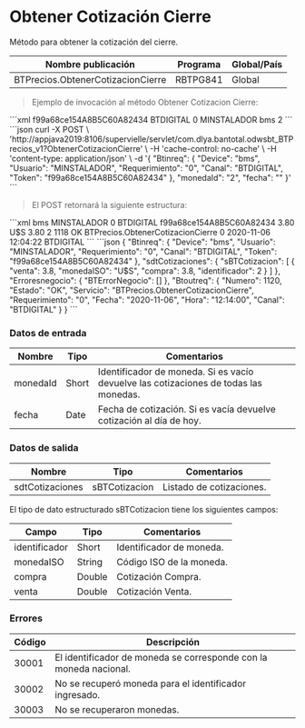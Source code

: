 # Obtener Cotización Cierre 

Método para obtener la cotización del cierre. 

Nombre publicación | Programa | Global/País 
--------- | ----------- | ----------- 
BTPrecios.ObtenerCotizacionCierre | RBTPG841 | Global 

> Ejemplo de invocación al método Obtener Cotizacion Cierre: 

<code-group> 
<code-block title="XML" active> 
```xml 
<soapenv:Envelope xmlns:soapenv="http://schemas.xmlsoap.org/soap/envelope/" xmlns:bts="http://uy.com.dlya.bantotal/BTSOA/"> 
   <soapenv:Header/> 
   <soapenv:Body> 
      <bts:BTPrecios.ObtenerCotizacionCierre> 
         <bts:Btinreq> 
            <bts:Token>f99a68ce154A8B5C60A82434</bts:Token> 
            <bts:Canal>BTDIGITAL</bts:Canal> 
            <bts:Requerimiento>0</bts:Requerimiento> 
            <bts:Usuario>MINSTALADOR</bts:Usuario> 
            <bts:Device>bms</bts:Device> 
         </bts:Btinreq> 
         <bts:monedaId>2</bts:monedaId> 
         <bts:fecha></bts:fecha> 
      </bts:BTPrecios.ObtenerCotizacionCierre> 
   </soapenv:Body> 
</soapenv:Envelope> 
``` 
</code-block> 

<code-block title="JSON"> 
```json 
curl -X POST \ 
  'http://appjava2019:8106/supervielle/servlet/com.dlya.bantotal.odwsbt_BTPrecios_v1?ObtenerCotizacionCierre' \ 
  -H 'cache-control: no-cache' \ 
  -H 'content-type: application/json' \ 
  -d '{ 
    "Btinreq": { 
        "Device": "bms", 
        "Usuario": "MINSTALADOR", 
        "Requerimiento": "0", 
        "Canal": "BTDIGITAL", 
        "Token": "f99a68ce154A8B5C60A82434" 
    }, 
    "monedaId": "2", 
    "fecha": "" 
}' 
``` 
</code-block> 
</code-group> 

> El POST retornará la siguiente estructura: 

<code-group> 
<code-block title="XML" active> 
```xml 
<SOAP-ENV:Envelope xmlns:SOAP-ENV="http://schemas.xmlsoap.org/soap/envelope/" xmlns:xsd="http://www.w3.org/2001/XMLSchema" xmlns:SOAP-ENC="http://schemas.xmlsoap.org/soap/encoding/" xmlns:xsi="http://www.w3.org/2001/XMLSchema-instance"> 
   <SOAP-ENV:Body> 
      <BTPrecios.ObtenerCotizacionCierreResponse xmlns="http://uy.com.dlya.bantotal/BTSOA/"> 
         <Btinreq> 
            <Device>bms</Device> 
            <Usuario>MINSTALADOR</Usuario> 
            <Requerimiento>0</Requerimiento> 
            <Canal>BTDIGITAL</Canal> 
            <Token>f99a68ce154A8B5C60A82434</Token> 
         </Btinreq> 
         <sdtCotizaciones> 
            <sBTCotizacion> 
               <venta>3.80</venta> 
               <monedaISO>U$S</monedaISO> 
               <compra>3.80</compra> 
               <identificador>2</identificador> 
            </sBTCotizacion> 
         </sdtCotizaciones> 
         <Erroresnegocio></Erroresnegocio> 
         <Btoutreq> 
            <Numero>1118</Numero> 
            <Estado>OK</Estado> 
            <Servicio>BTPrecios.ObtenerCotizacionCierre</Servicio> 
            <Requerimiento>0</Requerimiento> 
            <Fecha>2020-11-06</Fecha> 
            <Hora>12:04:22</Hora> 
            <Canal>BTDIGITAL</Canal> 
         </Btoutreq> 
      </BTPrecios.ObtenerCotizacionCierreResponse> 
   </SOAP-ENV:Body> 
</SOAP-ENV:Envelope> 
``` 
</code-block> 

<code-block title="JSON"> 
```json 
{ 
    "Btinreq": { 
        "Device": "bms", 
        "Usuario": "MINSTALADOR", 
        "Requerimiento": "0", 
        "Canal": "BTDIGITAL", 
        "Token": "f99a68ce154A8B5C60A82434" 
    }, 
    "sdtCotizaciones": { 
        "sBTCotizacion": [ 
            { 
                "venta": 3.8, 
                "monedaISO": "U$S", 
                "compra": 3.8, 
                "identificador": 2 
            } 
        ] 
    }, 
    "Erroresnegocio": { 
        "BTErrorNegocio": [] 
    }, 
    "Btoutreq": { 
        "Numero": 1120, 
        "Estado": "OK", 
        "Servicio": "BTPrecios.ObtenerCotizacionCierre", 
        "Requerimiento": "0", 
        "Fecha": "2020-11-06", 
        "Hora": "12:14:00", 
        "Canal": "BTDIGITAL" 
    } 
} 
``` 
</code-block> 
</code-group> 

### Datos de entrada 

Nombre | Tipo | Comentarios 
--------- | ----------- | ----------- 
monedaId | Short | Identificador de moneda. Si es vacío devuelve las cotizaciones de todas las monedas. 
fecha | Date | Fecha de cotización. Si es vacía devuelve cotización al día de hoy. 

### Datos de salida 

Nombre | Tipo | Comentarios 
--------- | ----------- | ----------- 
sdtCotizaciones | sBTCotizacion | Listado de cotizaciones. 

El tipo de dato estructurado sBTCotizacion tiene los siguientes campos: 

Campo | Tipo | Comentarios  
--------- | ----------- | ----------- 
identificador | Short |Identificador de moneda. 
monedaISO | String | Código ISO de la moneda. 
compra | Double | Cotización Compra. 
venta | Double | Cotización Venta. 

### Errores 

Código | Descripción 
--------- | ----------- 
30001 | El identificador de moneda se corresponde con la moneda nacional. 
30002 | No se recuperó moneda para el identificador ingresado. 
30003 | No se recuperaron monedas. 

 
